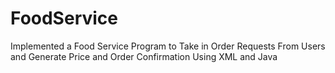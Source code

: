 # FoodService
Implemented a Food Service Program to Take in Order Requests From Users and Generate Price and Order Confirmation Using XML and Java

